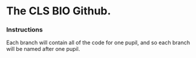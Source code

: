 # The CLS BIO Github. 

### Instructions
Each branch will contain all of the code for one pupil, and so each branch will be named after one pupil. 

